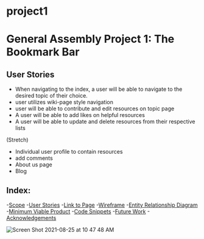 # project1

# General Assembly Project 1: The Bookmark Bar
## User Stories
- When navigating to the index, a user will be able to navigate to the desired topic of their choice.
- user utilizes wiki-page style navigation
- user will be able to contribute and edit resources on topic page
- A user will be able to add likes on helpful resources
- A user will be able to update and delete resources from their respective lists



(Stretch)
- Individual user profile to contain resources
- add comments
- About us page
- Blog

## Index:

-[Scope](#Scope)
-[User Stories](#user-stories)
-[Link to Page](#link-to-page)
-[Wireframe](#wireframe)
-[Entity Relationship Diagram](#entity-relationship-diagram)
-[Minimum Viable Product](#minimum-viable-product)
-[Code Snippets](#code-snippets)
-[Future Work](#future-work)
-[Acknowledgements](#acknowledgements)

![Screen Shot 2021-08-25 at 10 47 48 AM](https://user-images.githubusercontent.com/87847753/130840701-feecdfe3-310f-4788-8c13-8d837ef82853.png)

<!-- ## Scope


### Technologies UPDATE

This project is completed with:
 - HTML
 - CSS
 - Javascript
 - Express.js
 - MongoDB
 - Mongoose

## User Stories UPDATE

- sample text


## Link to Page UPDATE
- [page](url)

## Wireframe UPDATE

![Wireframe](url)

## Entity Relationship Diagram

![ERD](https://github.com/jmalabed/project1/blob/main/ERD%20Project%201.png)

## Minimum Viable Product UPDATE
- Create


## Code Snippets UPDATE




## Future Work


## Acknowledgements -->
